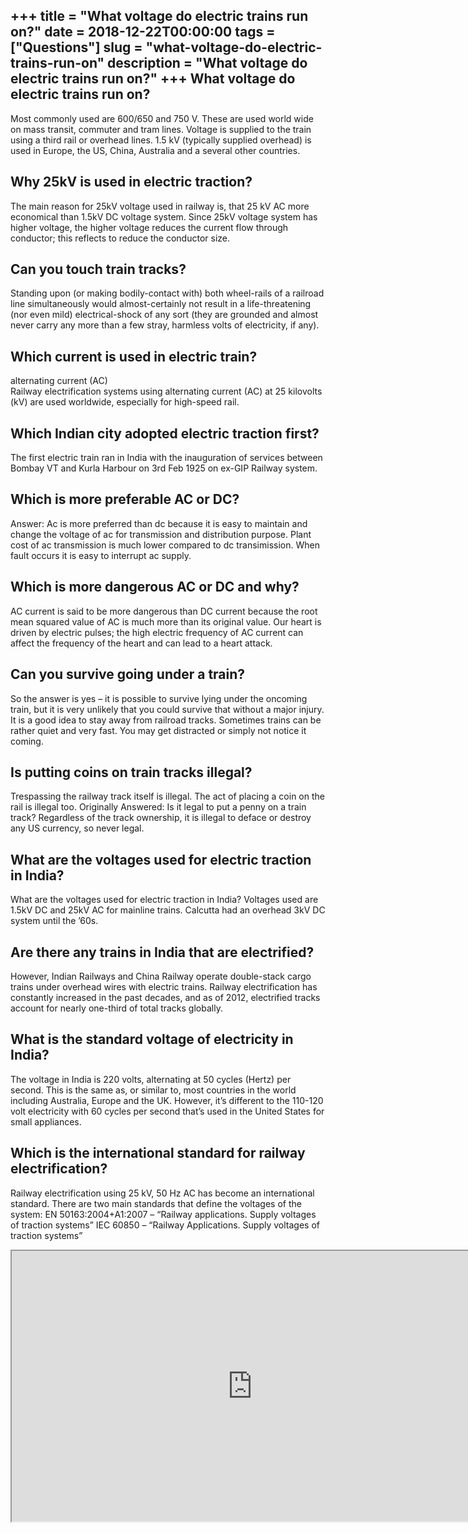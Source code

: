 +++
title = "What voltage do electric trains run on?"
date = 2018-12-22T00:00:00
tags = ["Questions"]
slug = "what-voltage-do-electric-trains-run-on"
description = "What voltage do electric trains run on?"
+++
What voltage do electric trains run on?
---------------------------------------

Most commonly used are 600/650 and 750 V. These are used world wide on mass transit, commuter and tram lines. Voltage is supplied to the train using a third rail or overhead lines. 1.5 kV (typically supplied overhead) is used in Europe, the US, China, Australia and a several other countries.

Why 25kV is used in electric traction?
--------------------------------------

The main reason for 25kV voltage used in railway is, that 25 kV AC more economical than 1.5kV DC voltage system. Since 25kV voltage system has higher voltage, the higher voltage reduces the current flow through conductor; this reflects to reduce the conductor size.

Can you touch train tracks?
---------------------------

Standing upon (or making bodily-contact with) both wheel-rails of a railroad line simultaneously would almost-certainly not result in a life-threatening (nor even mild) electrical-shock of any sort (they are grounded and almost never carry any more than a few stray, harmless volts of electricity, if any).

Which current is used in electric train?
----------------------------------------

alternating current (AC)  
Railway electrification systems using alternating current (AC) at 25 kilovolts (kV) are used worldwide, especially for high-speed rail.

Which Indian city adopted electric traction first?
--------------------------------------------------

The first electric train ran in India with the inauguration of services between Bombay VT and Kurla Harbour on 3rd Feb 1925 on ex-GIP Railway system.

Which is more preferable AC or DC?
----------------------------------

Answer: Ac is more preferred than dc because it is easy to maintain and change the voltage of ac for transmission and distribution purpose. Plant cost of ac transmission is much lower compared to dc transimission. When fault occurs it is easy to interrupt ac supply.

Which is more dangerous AC or DC and why?
-----------------------------------------

AC current is said to be more dangerous than DC current because the root mean squared value of AC is much more than its original value. Our heart is driven by electric pulses; the high electric frequency of AC current can affect the frequency of the heart and can lead to a heart attack.

Can you survive going under a train?
------------------------------------

So the answer is yes – it is possible to survive lying under the oncoming train, but it is very unlikely that you could survive that without a major injury. It is a good idea to stay away from railroad tracks. Sometimes trains can be rather quiet and very fast. You may get distracted or simply not notice it coming.

Is putting coins on train tracks illegal?
-----------------------------------------

Trespassing the railway track itself is illegal. The act of placing a coin on the rail is illegal too. Originally Answered: Is it legal to put a penny on a train track? Regardless of the track ownership, it is illegal to deface or destroy any US currency, so never legal.

What are the voltages used for electric traction in India?
----------------------------------------------------------

What are the voltages used for electric traction in India? Voltages used are 1.5kV DC and 25kV AC for mainline trains. Calcutta had an overhead 3kV DC system until the ’60s.

Are there any trains in India that are electrified?
---------------------------------------------------

However, Indian Railways and China Railway operate double-stack cargo trains under overhead wires with electric trains. Railway electrification has constantly increased in the past decades, and as of 2012, electrified tracks account for nearly one-third of total tracks globally.

What is the standard voltage of electricity in India?
-----------------------------------------------------

The voltage in India is 220 volts, alternating at 50 cycles (Hertz) per second. This is the same as, or similar to, most countries in the world including Australia, Europe and the UK. However, it’s different to the 110-120 volt electricity with 60 cycles per second that’s used in the United States for small appliances.

Which is the international standard for railway electrification?
----------------------------------------------------------------

Railway electrification using 25 kV, 50 Hz AC has become an international standard. There are two main standards that define the voltages of the system: EN 50163:2004+A1:2007 – “Railway applications. Supply voltages of traction systems” IEC 60850 – “Railway Applications. Supply voltages of traction systems”

<iframe allow="accelerometer; autoplay; clipboard-write; encrypted-media; gyroscope; picture-in-picture" allowfullscreen="" class="__youtube_prefs__  epyt-is-override  no-lazyload" data-no-lazy="1" data-origheight="433" data-origwidth="770" data-skipgform_ajax_framebjll="" height="433" id="_ytid_47723" loading="lazy" src="https://www.youtube.com/embed/tnHRpCsm160?enablejsapi=1&autoplay=0&cc_load_policy=0&cc_lang_pref=&iv_load_policy=1&loop=0&modestbranding=0&rel=1&fs=1&playsinline=0&autohide=2&theme=dark&color=red&controls=1&" title="YouTube player" width="770"></iframe>